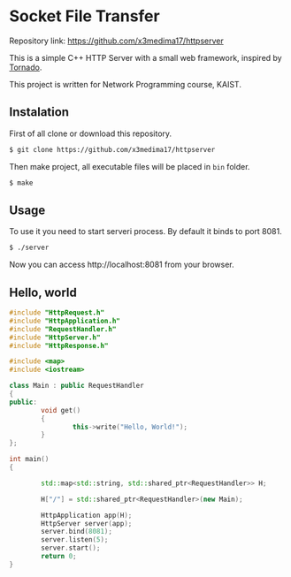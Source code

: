 # Socket File Transfer


Repository link: https://github.com/x3medima17/httpserver

This is a simple C++ HTTP Server with a small web framework, inspired by [Tornado](<http://www.tornadoweb.org>).

This project is  written for Network Programming course, KAIST.

 
Instalation
-----------

First of all clone or download this repository.
~~~ sh
$ git clone https://github.com/x3medima17/httpserver
~~~

Then make project, all executable files will be placed in `bin` folder.
~~~ sh
$ make
~~~

Usage
-----
To use it you need to start serveri process. By default it binds to port 8081.
~~~ sh
$ ./server 
~~~
Now you can access http://localhost:8081 from your browser.


Hello, world
------------
~~~ cpp
#include "HttpRequest.h"
#include "HttpApplication.h"
#include "RequestHandler.h"
#include "HttpServer.h"
#include "HttpResponse.h"

#include <map>
#include <iostream>

class Main : public RequestHandler
{
public:
        void get()
        {
                this->write("Hello, World!");
        }
};

int main()
{

        std::map<std::string, std::shared_ptr<RequestHandler>> H;

        H["/"] = std::shared_ptr<RequestHandler>(new Main);

        HttpApplication app(H);
        HttpServer server(app);
        server.bind(8081);
        server.listen(5);
        server.start();
        return 0;
}


~~~
